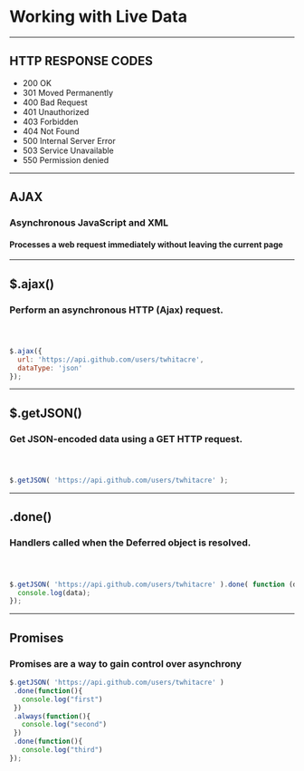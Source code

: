 # Working with Live Data

---

## HTTP RESPONSE CODES

* 200 OK
* 301 Moved Permanently
* 400 Bad Request
* 401 Unauthorized
* 403 Forbidden
* 404 Not Found
* 500 Internal Server Error
* 503 Service Unavailable
* 550 Permission denied


---

## AJAX

### Asynchronous JavaScript and XML

#### Processes a web request immediately without leaving the current page

---

## $.ajax()

### Perform an asynchronous HTTP (Ajax) request. <br><br><br>

```javascript
$.ajax({
  url: 'https://api.github.com/users/twhitacre',
  dataType: 'json'
});
```

---

## $.getJSON()

### Get JSON-encoded data using a GET HTTP request. <br><br><br>

```javascript
$.getJSON( 'https://api.github.com/users/twhitacre' );
```

---

## .done()

### Handlers called when the Deferred object is resolved. <br><br><br>

```javascript
$.getJSON( 'https://api.github.com/users/twhitacre' ).done( function (data) {
  console.log(data);
});
```

---

## Promises

### Promises are a way to gain control over asynchrony


```javascript
$.getJSON( 'https://api.github.com/users/twhitacre' )
 .done(function(){
   console.log("first")
 })
 .always(function(){
   console.log("second")
 })
 .done(function(){
   console.log("third")
});
```














